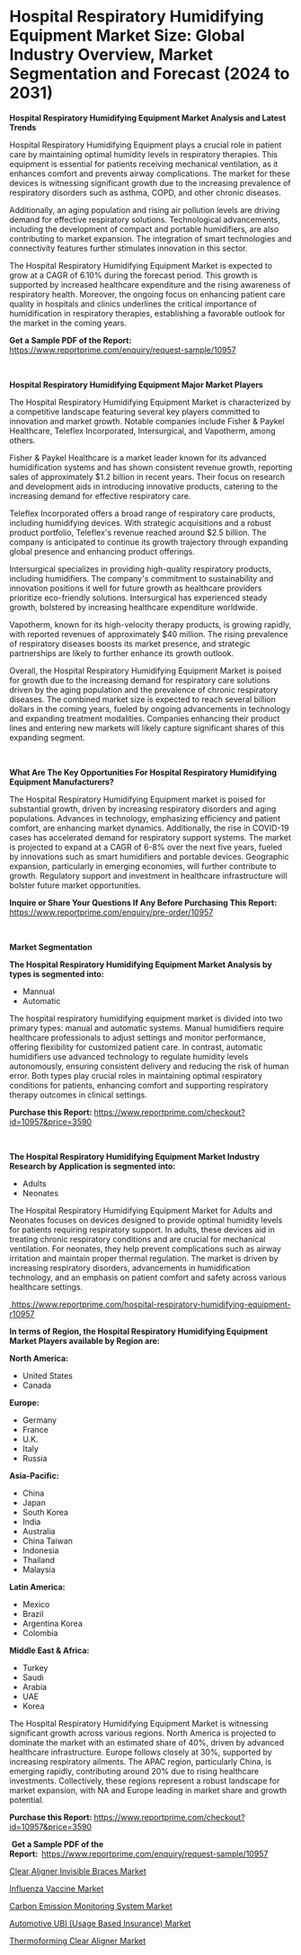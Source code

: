 <p><h1>Hospital Respiratory Humidifying Equipment Market Size: Global Industry Overview, Market Segmentation and Forecast (2024 to 2031)</h1></p><p><strong>Hospital Respiratory Humidifying Equipment Market Analysis and Latest Trends</strong></p>
<p><p>Hospital Respiratory Humidifying Equipment plays a crucial role in patient care by maintaining optimal humidity levels in respiratory therapies. This equipment is essential for patients receiving mechanical ventilation, as it enhances comfort and prevents airway complications. The market for these devices is witnessing significant growth due to the increasing prevalence of respiratory disorders such as asthma, COPD, and other chronic diseases. </p><p>Additionally, an aging population and rising air pollution levels are driving demand for effective respiratory solutions. Technological advancements, including the development of compact and portable humidifiers, are also contributing to market expansion. The integration of smart technologies and connectivity features further stimulates innovation in this sector. </p><p>The Hospital Respiratory Humidifying Equipment Market is expected to grow at a CAGR of 6.10% during the forecast period. This growth is supported by increased healthcare expenditure and the rising awareness of respiratory health. Moreover, the ongoing focus on enhancing patient care quality in hospitals and clinics underlines the critical importance of humidification in respiratory therapies, establishing a favorable outlook for the market in the coming years.</p></p>
<p><strong>Get a Sample PDF of the Report:&nbsp;</strong> <a href="https://www.reportprime.com/enquiry/request-sample/10957?utm_campaign=3&utm_medium=2&utm_source=Github&utm_content=ia&utm_term=29112024&utm_id=hospital-respiratory-humidifying-equipment">https://www.reportprime.com/enquiry/request-sample/10957</a></p>
<p>&nbsp;</p>
<p><strong>Hospital Respiratory Humidifying Equipment Major Market Players</strong></p>
<p><p>The Hospital Respiratory Humidifying Equipment Market is characterized by a competitive landscape featuring several key players committed to innovation and market growth. Notable companies include Fisher & Paykel Healthcare, Teleflex Incorporated, Intersurgical, and Vapotherm, among others.</p><p>Fisher & Paykel Healthcare is a market leader known for its advanced humidification systems and has shown consistent revenue growth, reporting sales of approximately $1.2 billion in recent years. Their focus on research and development aids in introducing innovative products, catering to the increasing demand for effective respiratory care.</p><p>Teleflex Incorporated offers a broad range of respiratory care products, including humidifying devices. With strategic acquisitions and a robust product portfolio, Teleflex's revenue reached around $2.5 billion. The company is anticipated to continue its growth trajectory through expanding global presence and enhancing product offerings.</p><p>Intersurgical specializes in providing high-quality respiratory products, including humidifiers. The company's commitment to sustainability and innovation positions it well for future growth as healthcare providers prioritize eco-friendly solutions. Intersurgical has experienced steady growth, bolstered by increasing healthcare expenditure worldwide.</p><p>Vapotherm, known for its high-velocity therapy products, is growing rapidly, with reported revenues of approximately $40 million. The rising prevalence of respiratory diseases boosts its market presence, and strategic partnerships are likely to further enhance its growth outlook.</p><p>Overall, the Hospital Respiratory Humidifying Equipment Market is poised for growth due to the increasing demand for respiratory care solutions driven by the aging population and the prevalence of chronic respiratory diseases. The combined market size is expected to reach several billion dollars in the coming years, fueled by ongoing advancements in technology and expanding treatment modalities. Companies enhancing their product lines and entering new markets will likely capture significant shares of this expanding segment.</p></p>
<p>&nbsp;</p>
<p><strong>What Are The Key Opportunities For Hospital Respiratory Humidifying Equipment Manufacturers?</strong></p>
<p><p>The Hospital Respiratory Humidifying Equipment market is poised for substantial growth, driven by increasing respiratory disorders and aging populations. Advances in technology, emphasizing efficiency and patient comfort, are enhancing market dynamics. Additionally, the rise in COVID-19 cases has accelerated demand for respiratory support systems. The market is projected to expand at a CAGR of 6-8% over the next five years, fueled by innovations such as smart humidifiers and portable devices. Geographic expansion, particularly in emerging economies, will further contribute to growth. Regulatory support and investment in healthcare infrastructure will bolster future market opportunities.</p></p>
<p><strong>Inquire or Share Your Questions If Any Before Purchasing This Report:</strong> <a href="https://www.reportprime.com/enquiry/pre-order/10957?utm_campaign=3&utm_medium=2&utm_source=Github&utm_content=ia&utm_term=29112024&utm_id=hospital-respiratory-humidifying-equipment">https://www.reportprime.com/enquiry/pre-order/10957</a></p>
<p>&nbsp;</p>
<p><strong>Market Segmentation</strong></p>
<p><strong>The Hospital Respiratory Humidifying Equipment Market Analysis by types is segmented into:</strong></p>
<p><ul><li>Mannual</li><li>Automatic</li></ul></p>
<p><p>The hospital respiratory humidifying equipment market is divided into two primary types: manual and automatic systems. Manual humidifiers require healthcare professionals to adjust settings and monitor performance, offering flexibility for customized patient care. In contrast, automatic humidifiers use advanced technology to regulate humidity levels autonomously, ensuring consistent delivery and reducing the risk of human error. Both types play crucial roles in maintaining optimal respiratory conditions for patients, enhancing comfort and supporting respiratory therapy outcomes in clinical settings.</p></p>
<p><strong>Purchase this Report:&nbsp;</strong><a href="https://www.reportprime.com/checkout?id=10957&price=3590&utm_campaign=3&utm_medium=2&utm_source=Github&utm_content=ia&utm_term=29112024&utm_id=hospital-respiratory-humidifying-equipment">https://www.reportprime.com/checkout?id=10957&price=3590</a></p>
<p>&nbsp;</p>
<p><strong>The Hospital Respiratory Humidifying Equipment Market Industry Research by Application is segmented into:</strong></p>
<p><ul><li>Adults</li><li>Neonates</li></ul></p>
<p><p>The Hospital Respiratory Humidifying Equipment Market for Adults and Neonates focuses on devices designed to provide optimal humidity levels for patients requiring respiratory support. In adults, these devices aid in treating chronic respiratory conditions and are crucial for mechanical ventilation. For neonates, they help prevent complications such as airway irritation and maintain proper thermal regulation. The market is driven by increasing respiratory disorders, advancements in humidification technology, and an emphasis on patient comfort and safety across various healthcare settings.</p></p>
<p><a href="https://www.reportprime.com/hospital-respiratory-humidifying-equipment-r10957?utm_campaign=3&utm_medium=2&utm_source=Github&utm_content=ia&utm_term=29112024&utm_id=hospital-respiratory-humidifying-equipment">&nbsp;https://www.reportprime.com/hospital-respiratory-humidifying-equipment-r10957</a></p>
<p><strong>In terms of Region, the Hospital Respiratory Humidifying Equipment Market Players available by Region are:</strong></p>
<p>
    <p> <strong> North America: </strong>
        <ul>
            <li>United States</li>
            <li>Canada</li>
        </ul>
        </p> 
    <p> <strong> Europe: </strong>
        <ul>
            <li>Germany</li>
            <li>France</li>
            <li>U.K.</li>
            <li>Italy</li>
            <li>Russia</li>
        </ul>
        </p> 
    <p> <strong> Asia-Pacific: </strong>
        <ul>
            <li>China</li>
            <li>Japan</li>
            <li>South Korea</li>
            <li>India</li>
            <li>Australia</li>
            <li>China Taiwan</li>
            <li>Indonesia</li>
            <li>Thailand</li>
            <li>Malaysia</li>
        </ul>
        </p> 
    <p> <strong> Latin America: </strong>
        <ul>
            <li>Mexico</li>
            <li>Brazil</li>
            <li>Argentina Korea</li>
            <li>Colombia</li>
        </ul>
        </p> 
    <p> <strong> Middle East & Africa: </strong>
        <ul>
            <li>Turkey</li>
            <li>Saudi</li>
            <li>Arabia</li>
            <li>UAE</li>
            <li>Korea</li>
        </ul>
    </p>
    </p>
<p><p>The Hospital Respiratory Humidifying Equipment Market is witnessing significant growth across various regions. North America is projected to dominate the market with an estimated share of 40%, driven by advanced healthcare infrastructure. Europe follows closely at 30%, supported by increasing respiratory ailments. The APAC region, particularly China, is emerging rapidly, contributing around 20% due to rising healthcare investments. Collectively, these regions represent a robust landscape for market expansion, with NA and Europe leading in market share and growth potential.</p></p>
<p><strong>Purchase this Report: </strong><a href="https://www.reportprime.com/checkout?id=10957&price=3590&utm_campaign=3&utm_medium=2&utm_source=Github&utm_content=ia&utm_term=29112024&utm_id=hospital-respiratory-humidifying-equipment">https://www.reportprime.com/checkout?id=10957&price=3590</a></p>
<p>&nbsp;<strong>Get a Sample PDF of the Report:&nbsp;&nbsp;</strong><a href="https://www.reportprime.com/enquiry/request-sample/10957?utm_campaign=3&utm_medium=2&utm_source=Github&utm_content=ia&utm_term=29112024&utm_id=hospital-respiratory-humidifying-equipment">https://www.reportprime.com/enquiry/request-sample/10957</a></p>
<p><strong></strong></p>
<p><p><a href="https://github.com/mauripalmi/Market-Research-Report-List-5/blob/main/clear-aligner-invisible-braces-market.md?utm_campaign=3&utm_medium=2&utm_source=Github&utm_content=ia&utm_term=29112024&utm_id=hospital-respiratory-humidifying-equipment">Clear Aligner Invisible Braces Market</a></p><p><a href="https://www.linkedin.com/pulse/exploring-influenza-vaccine-market-projected-growth-asp-119-vstgf?utm_campaign=3&utm_medium=2&utm_source=Github&utm_content=ia&utm_term=29112024&utm_id=hospital-respiratory-humidifying-equipment">Influenza Vaccine Market</a></p><p><a href="https://issuu.com/reportprime-2/docs/carbon-emission-monitoring-system-market-size-2030?utm_campaign=3&utm_medium=2&utm_source=Github&utm_content=ia&utm_term=29112024&utm_id=hospital-respiratory-humidifying-equipment">Carbon Emission Monitoring System Market</a></p><p><a href="https://issuu.com/reportprime-2/docs/automotive-ubi-usage-based-insuranc_37b54d62a9b463?utm_campaign=3&utm_medium=2&utm_source=Github&utm_content=ia&utm_term=29112024&utm_id=hospital-respiratory-humidifying-equipment">Automotive UBI (Usage Based Insurance) Market</a></p><p><a href="https://github.com/gulaimolin/Market-Research-Report-List-6/blob/main/thermoforming-clear-aligner-market.md?utm_campaign=3&utm_medium=2&utm_source=Github&utm_content=ia&utm_term=29112024&utm_id=hospital-respiratory-humidifying-equipment">Thermoforming Clear Aligner Market</a></p></p>